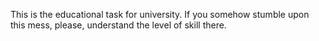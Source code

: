 This is the educational task for university. If you somehow stumble upon this mess, please, understand the level of skill there.
